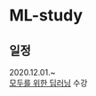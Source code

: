 # ML-study

## 일정

2020.12.01.~   
[모두를 위한 딥러닝](https://www.youtube.com/playlist?list=PLlMkM4tgfjnLSOjrEJN31gZATbcj_MpUm) 수강  

